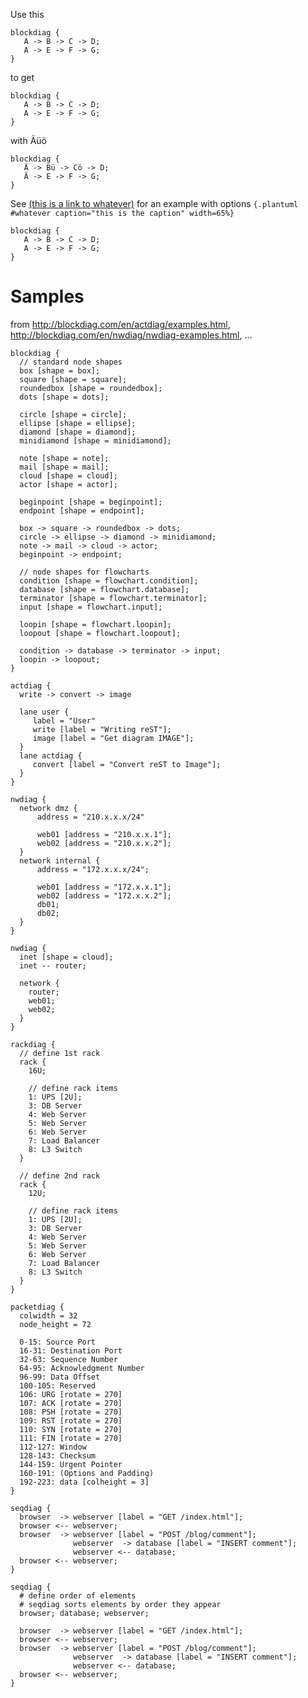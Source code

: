 Use this


```
blockdiag {
   A -> B -> C -> D;
   A -> E -> F -> G;
}
```

to get

```blockdiag
blockdiag {
   A -> B -> C -> D;
   A -> E -> F -> G;
}
```

with Äüö

```blockdiag
blockdiag {
   Ä -> Bü -> Cö -> D;
   Ä -> E -> F -> G;
}
```

See [(this is a link to whatever)](#whatever) for an example with options `{.plantuml #whatever caption="this is the caption" width=65%}`

```{.blockdiag #whatever caption="this is the caption" width=65%}
blockdiag {
   A -> B -> C -> D;
   A -> E -> F -> G;
}
```

# Samples

from <http://blockdiag.com/en/actdiag/examples.html>,
<http://blockdiag.com/en/nwdiag/nwdiag-examples.html>, ...


```{.blockdiag caption="blockdiag: shape of nodes" width=80%}
blockdiag {
  // standard node shapes
  box [shape = box];
  square [shape = square];
  roundedbox [shape = roundedbox];
  dots [shape = dots];

  circle [shape = circle];
  ellipse [shape = ellipse];
  diamond [shape = diamond];
  minidiamond [shape = minidiamond];

  note [shape = note];
  mail [shape = mail];
  cloud [shape = cloud];
  actor [shape = actor];

  beginpoint [shape = beginpoint];
  endpoint [shape = endpoint];

  box -> square -> roundedbox -> dots;
  circle -> ellipse -> diamond -> minidiamond;
  note -> mail -> cloud -> actor;
  beginpoint -> endpoint;

  // node shapes for flowcharts
  condition [shape = flowchart.condition];
  database [shape = flowchart.database];
  terminator [shape = flowchart.terminator];
  input [shape = flowchart.input];

  loopin [shape = flowchart.loopin];
  loopout [shape = flowchart.loopout];

  condition -> database -> terminator -> input;
  loopin -> loopout;
}
```

```{.actdiag caption="actdiag: simple diagram" width=80%}
actdiag {
  write -> convert -> image

  lane user {
     label = "User"
     write [label = "Writing reST"];
     image [label = "Get diagram IMAGE"];
  }
  lane actdiag {
     convert [label = "Convert reST to Image"];
  }
}
```



```{.nwdiag caption="nwdiag: simple diagram" width=80%}
nwdiag {
  network dmz {
      address = "210.x.x.x/24"

      web01 [address = "210.x.x.1"];
      web02 [address = "210.x.x.2"];
  }
  network internal {
      address = "172.x.x.x/24";

      web01 [address = "172.x.x.1"];
      web02 [address = "172.x.x.2"];
      db01;
      db02;
  }
}
```


```{.nwdiag caption="nwdiag: peer networks" width=80%}
nwdiag {
  inet [shape = cloud];
  inet -- router;

  network {
    router;
    web01;
    web02;
  }
}
```


```{.rackdiag caption="rackdiag: multiple racks" width=80%}
rackdiag {
  // define 1st rack
  rack {
    16U;

    // define rack items
    1: UPS [2U];
    3: DB Server
    4: Web Server
    5: Web Server
    6: Web Server
    7: Load Balancer
    8: L3 Switch
  }

  // define 2nd rack
  rack {
    12U;

    // define rack items
    1: UPS [2U];
    3: DB Server
    4: Web Server
    5: Web Server
    6: Web Server
    7: Load Balancer
    8: L3 Switch
  }
}
```


```{.packetdiag caption="packetdiag: Structure of TCP Header"}
packetdiag {
  colwidth = 32
  node_height = 72

  0-15: Source Port
  16-31: Destination Port
  32-63: Sequence Number
  64-95: Acknowledgment Number
  96-99: Data Offset
  100-105: Reserved
  106: URG [rotate = 270]
  107: ACK [rotate = 270]
  108: PSH [rotate = 270]
  109: RST [rotate = 270]
  110: SYN [rotate = 270]
  111: FIN [rotate = 270]
  112-127: Window
  128-143: Checksum
  144-159: Urgent Pointer
  160-191: (Options and Padding)
  192-223: data [colheight = 3]
}
```


```{.seqdiag caption="seqdiag: simple diagram" width=80%}
seqdiag {
  browser  -> webserver [label = "GET /index.html"];
  browser <-- webserver;
  browser  -> webserver [label = "POST /blog/comment"];
              webserver  -> database [label = "INSERT comment"];
              webserver <-- database;
  browser <-- webserver;
}
```

```{.seqdiag caption="seqdiag: order of elements" width=80%}
seqdiag {
  # define order of elements
  # seqdiag sorts elements by order they appear
  browser; database; webserver;

  browser  -> webserver [label = "GET /index.html"];
  browser <-- webserver;
  browser  -> webserver [label = "POST /blog/comment"];
              webserver  -> database [label = "INSERT comment"];
              webserver <-- database;
  browser <-- webserver;
}
```

